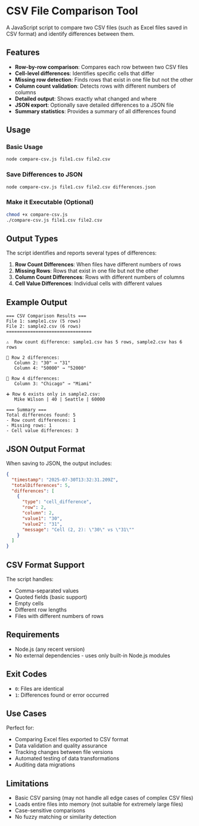 # CSV File Comparison Tool

A JavaScript script to compare two CSV files (such as Excel files saved in CSV format) and identify differences between them.

## Features

- **Row-by-row comparison**: Compares each row between two CSV files
- **Cell-level differences**: Identifies specific cells that differ
- **Missing row detection**: Finds rows that exist in one file but not the other
- **Column count validation**: Detects rows with different numbers of columns
- **Detailed output**: Shows exactly what changed and where
- **JSON export**: Optionally save detailed differences to a JSON file
- **Summary statistics**: Provides a summary of all differences found

## Usage

### Basic Usage
```bash
node compare-csv.js file1.csv file2.csv
```

### Save Differences to JSON
```bash
node compare-csv.js file1.csv file2.csv differences.json
```

### Make it Executable (Optional)
```bash
chmod +x compare-csv.js
./compare-csv.js file1.csv file2.csv
```

## Output Types

The script identifies and reports several types of differences:

1. **Row Count Differences**: When files have different numbers of rows
2. **Missing Rows**: Rows that exist in one file but not the other
3. **Column Count Differences**: Rows with different numbers of columns
4. **Cell Value Differences**: Individual cells with different values

## Example Output

```
=== CSV Comparison Results ===
File 1: sample1.csv (5 rows)
File 2: sample2.csv (6 rows)
================================

⚠️  Row count difference: sample1.csv has 5 rows, sample2.csv has 6 rows

🔄 Row 2 differences:
   Column 2: "30" → "31"
   Column 4: "50000" → "52000"

🔄 Row 4 differences:
   Column 3: "Chicago" → "Miami"

➕ Row 6 exists only in sample2.csv:
   Mike Wilson | 40 | Seattle | 60000

=== Summary ===
Total differences found: 5
- Row count differences: 1
- Missing rows: 1
- Cell value differences: 3
```

## JSON Output Format

When saving to JSON, the output includes:

```json
{
  "timestamp": "2025-07-30T13:32:31.209Z",
  "totalDifferences": 5,
  "differences": [
    {
      "type": "cell_difference",
      "row": 2,
      "column": 2,
      "value1": "30",
      "value2": "31",
      "message": "Cell (2, 2): \"30\" vs \"31\""
    }
  ]
}
```

## CSV Format Support

The script handles:
- Comma-separated values
- Quoted fields (basic support)
- Empty cells
- Different row lengths
- Files with different numbers of rows

## Requirements

- Node.js (any recent version)
- No external dependencies - uses only built-in Node.js modules

## Exit Codes

- `0`: Files are identical
- `1`: Differences found or error occurred

## Use Cases

Perfect for:
- Comparing Excel files exported to CSV format
- Data validation and quality assurance
- Tracking changes between file versions
- Automated testing of data transformations
- Auditing data migrations

## Limitations

- Basic CSV parsing (may not handle all edge cases of complex CSV files)
- Loads entire files into memory (not suitable for extremely large files)
- Case-sensitive comparisons
- No fuzzy matching or similarity detection
